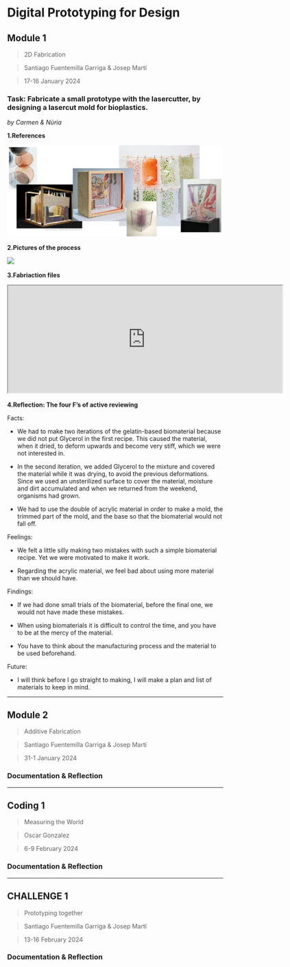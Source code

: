 # **Digital Prototyping for Design**


## Module 1
> 2D Fabrication

> Santiago Fuentemilla Garriga & Josep Martí

> 17-16 January 2024

### **Task: Fabricate a small prototype with the lasercutter, by designing a lasercut mold for bioplastics.**
_by Carmen & Núria_

**1.References**

![](../images/Prototyping/Referencies.png)

**2.Pictures of the process**

![](../images/Prototyping/Procés.png)

**3.Fabriaction files**

<iframe src="https://drive.google.com/file/d/1WV4SkuWN3EyMLOiyFW_jjc6nAjSrjmyT/preview" width="640" height="250" allow="autoplay"></iframe>


**4.Reflection: The four F’s of active reviewing**

Facts:

- We had to make two iterations of the gelatin-based biomaterial because we did not put Glycerol in the first recipe. This caused the material, when it dried, to deform upwards and become very stiff, which we were not interested in.

- In the second iteration, we added Glycerol to the mixture and covered the material while it was drying, to avoid the previous deformations. Since we used an unsterilized surface to cover the material, moisture and dirt accumulated and when we returned from the weekend, organisms had grown.

- We had to use the double of acrylic material in order to make a mold, the trimmed part of the mold, and the base so that the biomaterial would not fall off.

Feelings:

- We felt a little silly making two mistakes with such a simple biomaterial recipe. Yet we were motivated to make it work.

- Regarding the acrylic material, we feel bad about using more material than we should have.

Findings:

- If we had done small trials of the biomaterial, before the final one, we would not have made these mistakes.

- When using biomaterials it is difficult to control the time, and you have to be at the mercy of the material.

- You have to think about the manufacturing process and the material to be used beforehand.
 
Future:

- I will think before I go straight to making, I will make a plan and list of materials to keep in mind.
 


---
## Module 2
> Additive Fabrication

> Santiago Fuentemilla Garriga & Josep Martí

> 31-1 January 2024

### Documentation & Reflection



---
## Coding 1
> Measuring the World

> Oscar Gonzalez

> 6-9 February 2024

### Documentation & Reflection



---
## CHALLENGE 1
> Prototyping together

> Santiago Fuentemilla Garriga & Josep Martí

> 13-16 February 2024

### Documentation & Reflection




